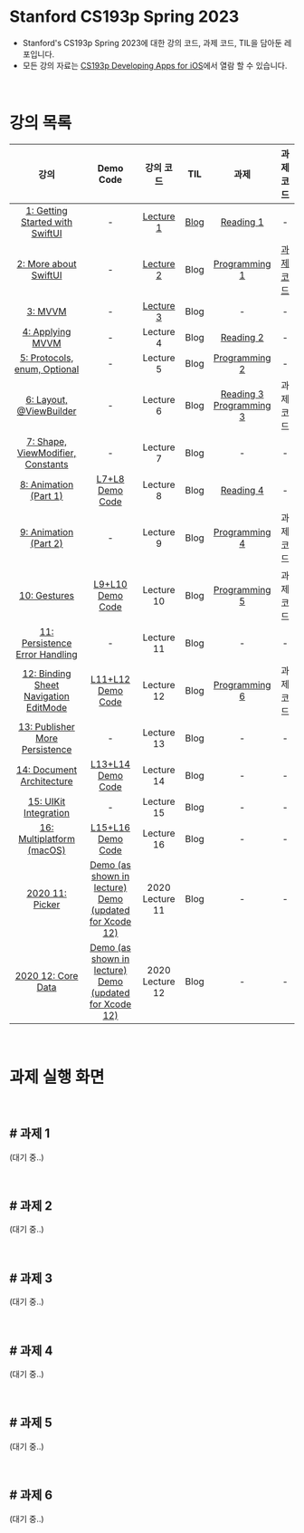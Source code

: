 # Stanford CS193p Spring 2023
- Stanford's CS193p Spring 2023에 대한 강의 코드, 과제 코드, TIL을 담아둔 레포입니다.
- 모든 강의 자료는 [CS193p Developing Apps for iOS](https://cs193p.sites.stanford.edu/2023)에서 열람 할 수 있습니다.
<br>

# 강의 목록
| 강의 | Demo Code | 강의 코드 | TIL | 과제 | 과제 코드 |
| :-----: | :-------: | :---: | :------: | :-----------: | :----------: |
| [1: Getting Started with SwiftUI](https://www.youtube.com/watch?v=n1qabtjZ_jg) | - | [Lecture 1](https://github.com/Rob-Yoo/Stanford-CS193p-2023/tree/Lecture_1) | [Blog](https://rob-coding.tistory.com/12) |[Reading 1](https://cs193p.sites.stanford.edu/sites/g/files/sbiybj16636/files/media/file/r1_0.pdf) | - |
| [2: More about SwiftUI](https://www.youtube.com/watch?v=sXiD-2XrkKQ) | - | [Lecture 2](https://github.com/Rob-Yoo/Stanford-CS193p-2023/tree/Lecture_2) | Blog | [Programming 1](https://cs193p.sites.stanford.edu/sites/g/files/sbiybj16636/files/media/file/a1_0.pdf) | [과제 코드](https://github.com/Rob-Yoo/Stanford-CS193p-2023/tree/Assignment_1) |
| [3: MVVM](https://www.youtube.com/watch?v=W1ymVx6dmvc) | - | [Lecture 3](https://github.com/Rob-Yoo/Stanford-CS193p-2023/tree/Lecture_3) | Blog | - | - |
| [4: Applying MVVM](https://www.youtube.com/watch?v=4CkEVfdqjLw) | - | Lecture 4 | Blog | [Reading 2](https://cs193p.sites.stanford.edu/sites/g/files/sbiybj16636/files/media/file/r2_1.pdf) | - |
| [5: Protocols, enum, Optional](https://www.youtube.com/watch?v=F1x-H8kEwo8) | - | Lecture 5 | Blog | [Programming 2](https://cs193p.sites.stanford.edu/sites/g/files/sbiybj16636/files/media/file/a2_1.pdf) | - |
| [6: Layout, @ViewBuilder](https://www.youtube.com/watch?v=fYlMD9llu7w) | - | Lecture 6 | Blog | [Reading 3](https://cs193p.sites.stanford.edu/sites/g/files/sbiybj16636/files/media/file/r3.pdf)<br>[Programming 3](https://cs193p.sites.stanford.edu/sites/g/files/sbiybj16636/files/media/file/a3_2.pdf) | 과제 코드 |
| [7: Shape, ViewModifier, Constants](https://www.youtube.com/watch?v=KR7DXJYhkBw) | - | Lecture 7 | Blog | - | - |
| [8: Animation (Part 1)](https://www.youtube.com/watch?v=L7hmw4ISh1A) | [L7+L8 Demo Code](https://web.stanford.edu/class/cs193p/Spring2021/MemorizeL8.zip) | Lecture 8 | Blog | [Reading 4](https://cs193p.sites.stanford.edu/sites/g/files/sbiybj16636/files/media/file/r4.pdf) | - |
| [9: Animation (Part 2)](https://www.youtube.com/watch?v=RCwmYEis5nA) | - | Lecture 9 | Blog | [Programming 4](https://cs193p.sites.stanford.edu/sites/g/files/sbiybj16636/files/media/file/a4_1.pdf) | 과제 코드 |
| [10: Gestures](https://youtu.be/iszjyoo3SYI) | [L9+L10 Demo Code](https://web.stanford.edu/class/cs193p/Spring2021/EmojiArtL10.zip) | Lecture 10 | Blog | [Programming 5](https://cs193p.sites.stanford.edu/sites/g/files/sbiybj16636/files/media/file/assignment_5_0.pdf) | 과제 코드 |
| [11: Persistence Error Handling](https://youtu.be/pT5yiBu2xbU) |  - | Lecture 11 | Blog | - | - |
| [12: Binding Sheet Navigation EditMode](https://youtu.be/s3tMkz1clOA) | [L11+L12 Demo Code](https://web.stanford.edu/class/cs193p/Spring2021/EmojiArtL12.zip) | Lecture 12 | Blog | [Programming 6](https://cs193p.sites.stanford.edu/sites/g/files/sbiybj16636/files/media/file/assignment_6.pdf) | 과제 코드 |
| [13: Publisher More Persistence](https://youtu.be/wX3ruVLlWPg) | - | Lecture 13 | Blog | - | - |
| [14: Document Architecture](https://youtu.be/Ou25reI71zU) | [L13+L14 Demo Code](https://web.stanford.edu/class/cs193p/Spring2021/EmojiArtL14.zip) | Lecture 14 | Blog | - | - |
| [15: UIKit Integration](https://youtu.be/ba7sJ74vDtA) | - | Lecture 15 | Blog | -| - |
| [16: Multiplatform (macOS)](https://youtu.be/At6M7nUQ09E) | [L15+L16 Demo Code](https://web.stanford.edu/class/cs193p/Spring2021/EmojiArtL16.zip)| Lecture 16 |  Blog | - | - |
| [2020 11: Picker ](https://youtu.be/fCfC6m7XUew) | [Demo (as shown in lecture)](https://web.stanford.edu/class/cs193p/Spring2020/EnrouteL11.zip)<br>[Demo (updated for Xcode 12)](https://web.stanford.edu/class/cs193p/Spring2021/EnrouteL11.Xcode12.zip) | 2020 Lecture 11 | Blog | - | - |
| [2020 12: Core Data](https://youtu.be/yOhyOpXvaec) | [Demo (as shown in lecture)](https://web.stanford.edu/class/cs193p/Spring2020/EnrouteL12.zip)<br>[Demo (updated for Xcode 12)](https://web.stanford.edu/class/cs193p/Spring2021/EnrouteL12.Xcode12.zip) | 2020 Lecture 12 | Blog | - | - |

<br>

# 과제 실행 화면
<br>

## # 과제 1
(대기 중..)

<br>

## # 과제 2
(대기 중..)

<br>

## # 과제 3
(대기 중..)

<br>

## # 과제 4
(대기 중..)

<br>

## # 과제 5
(대기 중..)

<br>

## # 과제 6
(대기 중..)
